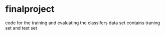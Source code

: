 # finalproject
code for the training and evaluating the classifers
data set contains traning set and test set
